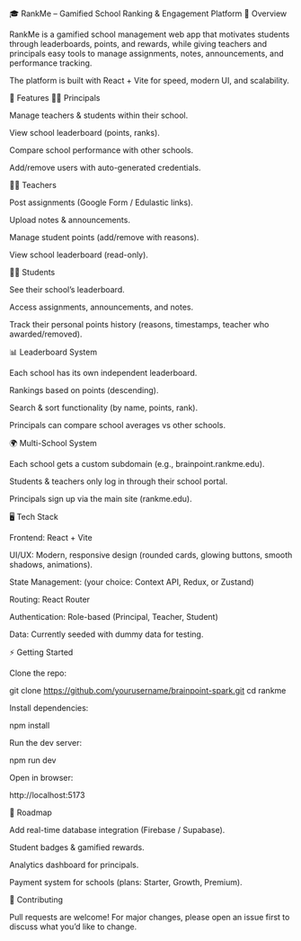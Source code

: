 🎓 RankMe – Gamified School Ranking & Engagement Platform
📌 Overview

RankMe is a gamified school management web app that motivates students through leaderboards, points, and rewards, while giving teachers and principals easy tools to manage assignments, notes, announcements, and performance tracking.

The platform is built with React + Vite for speed, modern UI, and scalability.

🚀 Features
👨‍🏫 Principals

Manage teachers & students within their school.

View school leaderboard (points, ranks).

Compare school performance with other schools.

Add/remove users with auto-generated credentials.

👩‍🏫 Teachers

Post assignments (Google Form / Edulastic links).

Upload notes & announcements.

Manage student points (add/remove with reasons).

View school leaderboard (read-only).

👨‍🎓 Students

See their school’s leaderboard.

Access assignments, announcements, and notes.

Track their personal points history (reasons, timestamps, teacher who awarded/removed).

📊 Leaderboard System

Each school has its own independent leaderboard.

Rankings based on points (descending).

Search & sort functionality (by name, points, rank).

Principals can compare school averages vs other schools.

🌍 Multi-School System

Each school gets a custom subdomain (e.g., brainpoint.rankme.edu).

Students & teachers only log in through their school portal.

Principals sign up via the main site (rankme.edu).

🖥️ Tech Stack

Frontend: React + Vite

UI/UX: Modern, responsive design (rounded cards, glowing buttons, smooth shadows, animations).

State Management: (your choice: Context API, Redux, or Zustand)

Routing: React Router

Authentication: Role-based (Principal, Teacher, Student)

Data: Currently seeded with dummy data for testing.



⚡ Getting Started

Clone the repo:

git clone https://github.com/yourusername/brainpoint-spark.git
cd rankme


Install dependencies:

npm install


Run the dev server:

npm run dev


Open in browser:

http://localhost:5173

📌 Roadmap

 Add real-time database integration (Firebase / Supabase).

 Student badges & gamified rewards.

 Analytics dashboard for principals.

 Payment system for schools (plans: Starter, Growth, Premium).

🤝 Contributing

Pull requests are welcome! For major changes, please open an issue first to discuss what you’d like to change.
